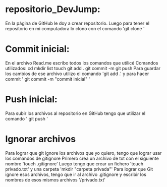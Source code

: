 # repositorio_DevJump:
En la página de GitHub le doy a crear repositorio.
Luego para tener el repositorio en mi computadora lo clono con el comando 'git clone <link del repositorio>'

# Commit inicial:
En el archivo Read.me escribo todos los comandos que utilicé
Comandos utilizados:
cd
mkdir
list
touch
git add .
git commit -m 
git push
Para guardar los cambios de ese archivo utilizo el comando 'git add .' y para hacer commit ' git commit -m "commit inicial" '

# Push inicial:
Para subir los archivos al repositorio en GitHub tengo que utilizar el comando ' git push '

# Ignorar archivos
Para lograr que git ignore los archivos que yo quiero, tengo que lograr usar los comandos de gitignore
Primero crea un archivo de txt con el siguiente nombre 'touch .gitignore'
Luego tengo que crear un fichero 'touch privado.txt' y una carpeta 'mkdir "carpeta privada"'
Para lograr que Git ignore esos archivos, tengo que ir al archivo .gitignore y escribir los nombres de esos mismos archivos '/privado.txt'
